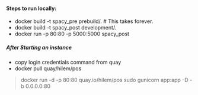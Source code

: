 #### Steps to run locally:
- docker build -t spacy_pre prebuild/.  # This takes forever.
- docker build -t spacy_post development/.
- docker run -p 80:80 -p 5000:5000 spacy_post

##### After Starting an instance
- copy login credentials command from quay
- docker pull quay/hilem/pos

> docker run -d -p 80:80 quay.io/hilem/pos
> sudo gunicorn app:app -D -b 0.0.0.0:80
